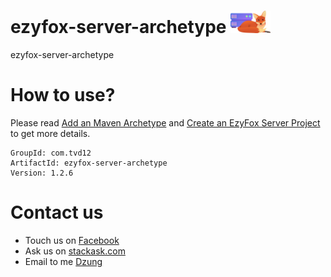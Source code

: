 # ezyfox-server-archetype <img src="https://github.com/youngmonkeys/ezyfox-server/blob/master/logo.png" width="64" />

ezyfox-server-archetype

# How to use?

Please read [Add an Maven Archetype](https://youngmonkeys.org/add-maven-archetype/)
and [Create an EzyFox Server Project](https://youngmonkeys.org/create-ezyfox-server-project/) to get more details.

```
GroupId: com.tvd12
ArtifactId: ezyfox-server-archetype
Version: 1.2.6
```

# Contact us

- Touch us on [Facebook](https://www.facebook.com/youngmonkeys.org)
- Ask us on [stackask.com](https://stackask.com)
- Email to me [Dzung](mailto:itprono3@gmail.com)
